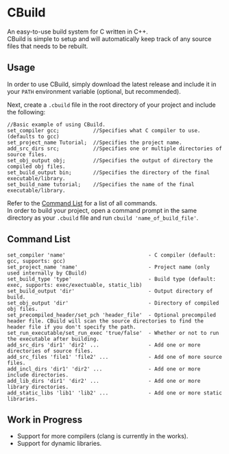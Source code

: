 # CBuild
An easy-to-use build system for C written in C++.  
CBuild is simple to setup and will automatically keep track of any source files that needs to be rebuilt.

## Usage
In order to use CBuild, simply download the latest release and include it in your `PATH` environment variable (optional, but recommended).  

Next, create a `.cbuild` file in the root directory of your project and include the following:  
```
//Basic example of using CBuild.
set_compiler gcc;           //Specifies what C compiler to use. (defaults to gcc)
set_project_name Tutorial;  //Specifies the project name.
add_src_dirs src;           //Specifies one or multiple directories of source files.
set_obj_output obj;         //Specifies the output of directory the compiled obj files.
set_build_output bin;       //Specifies the directory of the final executable/library.
set_build_name tutorial;    //Specifies the name of the final executable/library.
```
Refer to the [Command List](https://github.com/Zekronz/CBuild#command-list) for a list of all commands.  
In order to build your project, open a command prompt in the same directory as your `.cbuild` file and run `cbuild 'name_of_build_file'`.

## Command List
```
set_compiler 'name'                           - C compiler (default: gcc, supports: gcc)  
set_project_name 'name'                       - Project name (only used internally by CBuild)  
set_build_type 'type'                         - Build type (default: exec, supports: exec/exectuable, static_lib)  
set_build_output 'dir'                        - Output directory of build.  
set_obj_output 'dir'                          - Directory of compiled obj files.  
set_precompiled_header/set_pch 'header_file'  - Optional precompiled header file. CBuild will scan the source directories to find the header file if you don't specify the path. 
set_run_executable/set_run_exec 'true/false'  - Whether or not to run the executable after building.  
add_src_dirs 'dir1' 'dir2' ...                - Add one or more directories of source files.  
add_src_files 'file1' 'file2' ...             - Add one of more source files. 
add_incl_dirs 'dir1' 'dir2' ...               - Add one or more include directories.  
add_lib_dirs 'dir1' 'dir2' ...                - Add one or more library directories.  
add_static_libs 'lib1' 'lib2' ...             - Add one or more static libraries.
```

## Work in Progress
- Support for more compilers (clang is currently in the works).
- Support for dynamic libraries.

